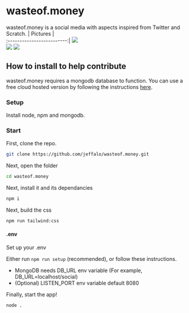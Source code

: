 # wasteof.money
wasteof.money is a social media with aspects inspired from Twitter and Scratch. 
| Pictures             |  
:-------------------------:|
![](https://user-images.githubusercontent.com/64214252/101201862-5e1c9f00-3636-11eb-8872-fed504864817.png)  
![](https://user-images.githubusercontent.com/40470736/101082518-ddb15c00-35ab-11eb-933b-babb15b19cd3.png) 
![](https://user-images.githubusercontent.com/40470736/101082530-e2761000-35ab-11eb-9728-373d29ab7579.png)  
## How to install to help contribute
wasteof.money requires a mongodb database to function. You can use a free cloud hosted version by following the instructions [here](https://github.com/jeffalo/wasteof.money/blob/master/docs/atlas.md).
### Setup 
Install node, npm and mongodb.

### Start
First, clone the repo.
```sh 
git clone https://github.com/jeffalo/wasteof.money.git
```
Next, open the folder
```sh 
cd wasteof.money
```
Next, install it and its dependancies
```sh 
npm i
```
Next, build the css
```sh
npm run tailwind:css
```

#### .env
Set up your .env

Either run ``npm run setup`` (recommended), or follow these instructions.
- MongoDB needs DB_URL env variable (For example, DB_URL=localhost/social)
- (Optional) LISTEN_PORT env variable default 8080

Finally, start the app!

```sh 
node .
```









